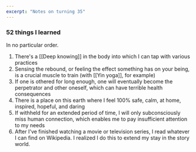 ```yaml
---
excerpt: "Notes on turning 35"
---
```


### 52 things I learned
In no particular order.

1. There's a [[Deep knowing]] in the body into which I can tap with various practices
2. Sensing the rebound, or feeling the effect something has on your being, is a crucial muscle to train (with [[Yin yoga]], for example)
3. If one is othered for long enough, one will eventually become the perpetrator and other oneself, which can have terrible health consequences
4. There is a place on this earth where I feel 100% safe, calm, at home, inspired, hopeful, and daring 
5. If withheld for an extended period of time, I will only subconsciously miss human connection, which enables me to pay insufficient attention to my needs
6. After I've finished watching a movie or television series, I read whatever I can find on Wikipedia. I realized I do this to extend my stay in the story world. 
